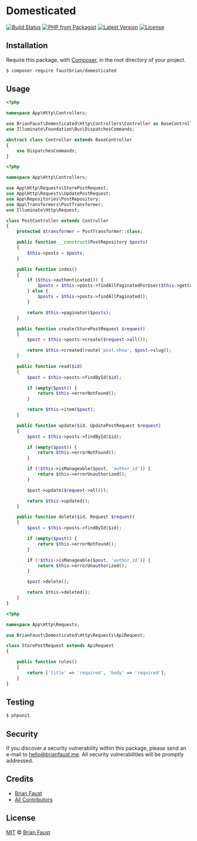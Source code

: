 # Domesticated

[![Build Status](https://img.shields.io/travis/faustbrian/Domesticated/master.svg?style=flat-square)](https://travis-ci.org/faustbrian/Domesticated)
[![PHP from Packagist](https://img.shields.io/packagist/php-v/faustbrian/domesticated.svg?style=flat-square)]()
[![Latest Version](https://img.shields.io/github/release/faustbrian/Domesticated.svg?style=flat-square)](https://github.com/faustbrian/Domesticated/releases)
[![License](https://img.shields.io/packagist/l/faustbrian/Domesticated.svg?style=flat-square)](https://packagist.org/packages/faustbrian/Domesticated)

## Installation

Require this package, with [Composer](https://getcomposer.org/), in the root directory of your project.

``` bash
$ composer require faustbrian/domesticated
```

## Usage

``` php
<?php

namespace App\Http\Controllers;

use BrianFaust\Domesticated\Http\Controllers\Controller as BaseController;
use Illuminate\Foundation\Bus\DispatchesCommands;

abstract class Controller extends BaseController
{
    use DispatchesCommands;
}
```

``` php
<?php

namespace App\Http\Controllers;

use App\Http\Requests\StorePostRequest;
use App\Http\Requests\UpdatePostRequest;
use App\Repositories\PostRepository;
use App\Transformers\PostTransformer;
use Illuminate\Http\Request;

class PostController extends Controller
{
    protected $transformer = PostTransformer::class;

    public function __construct(PostRepository $posts)
    {
        $this->posts = $posts;
    }

    public function index()
    {
        if ($this->authenticated()) {
            $posts = $this->posts->findAllPaginatedForUser($this->getCurrentUser());
        } else {
            $posts = $this->posts->findAllPaginated();
        }

        return $this->paginator($posts);
    }

    public function create(StorePostRequest $request)
    {
        $post = $this->posts->create($request->all());

        return $this->created(route('post.show', $post->slug));
    }

    public function read($id)
    {
        $post = $this->posts->findById($id);

        if (empty($post)) {
            return $this->errorNotFound();
        }

        return $this->item($post);
    }

    public function update($id, UpdatePostRequest $request)
    {
        $post = $this->posts->findById($id);

        if (empty($post)) {
            return $this->errorNotFound();
        }

        if (!$this->isManageable($post, 'author_id')) {
            return $this->errorUnauthorized();
        }

        $post->update($request->all());

        return $this->updated();
    }

    public function delete($id, Request $request)
    {
        $post = $this->posts->findById($id);

        if (empty($post)) {
            return $this->errorNotFound();
        }

        if (!$this->isManageable($post, 'author_id')) {
            return $this->errorUnauthorized();
        }

        $post->delete();

        return $this->deleted();
    }
}
```

``` php
<?php

namespace App\Http\Requests;

use BrianFaust\Domesticated\Http\Requests\ApiRequest;

class StorePostRequest extends ApiRequest
{

    public function rules()
    {
        return ['title' => 'required', 'body' => 'required'];
    }
}
```

## Testing

``` bash
$ phpunit
```

## Security

If you discover a security vulnerability within this package, please send an e-mail to hello@brianfaust.me. All security vulnerabilities will be promptly addressed.

## Credits

- [Brian Faust](https://github.com/faustbrian)
- [All Contributors](../../contributors)

## License

[MIT](LICENSE) © [Brian Faust](https://brianfaust.me)
